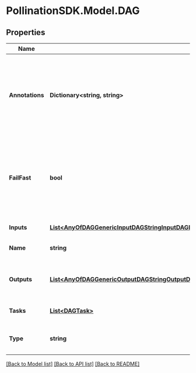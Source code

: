 
# PollinationSDK.Model.DAG

## Properties

Name | Type | Description | Notes
------------ | ------------- | ------------- | -------------
**Annotations** | **Dictionary&lt;string, string&gt;** | An optional dictionary to add annotations to inputs. These annotations will be used by the client side libraries. | [optional] 
**FailFast** | **bool** | Stop scheduling new steps, as soon as it detects that one of the DAG nodes is failed. Default is True. | [optional] [default to true]
**Inputs** | [**List&lt;AnyOfDAGGenericInputDAGStringInputDAGIntegerInputDAGNumberInputDAGBooleanInputDAGFolderInputDAGFileInputDAGPathInputDAGArrayInputDAGJSONObjectInput&gt;**](AnyOfDAGGenericInputDAGStringInputDAGIntegerInputDAGNumberInputDAGBooleanInputDAGFolderInputDAGFileInputDAGPathInputDAGArrayInputDAGJSONObjectInput.md) | Inputs for the DAG. | [optional] 
**Name** | **string** | A unique name for this dag. | 
**Outputs** | [**List&lt;AnyOfDAGGenericOutputDAGStringOutputDAGIntegerOutputDAGNumberOutputDAGBooleanOutputDAGFolderOutputDAGFileOutputDAGPathOutputDAGArrayOutputDAGJSONObjectOutput&gt;**](AnyOfDAGGenericOutputDAGStringOutputDAGIntegerOutputDAGNumberOutputDAGBooleanOutputDAGFolderOutputDAGFileOutputDAGPathOutputDAGArrayOutputDAGJSONObjectOutput.md) | Outputs of the DAG that can be used by other DAGs. | [optional] 
**Tasks** | [**List&lt;DAGTask&gt;**](DAGTask.md) | Tasks are a list of DAG steps | 
**Type** | **string** |  | [optional] [readonly] [default to "DAG"]

[[Back to Model list]](../README.md#documentation-for-models)
[[Back to API list]](../README.md#documentation-for-api-endpoints)
[[Back to README]](../README.md)

